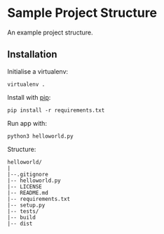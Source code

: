 Sample Project Structure
========================
An example project structure.

## Installation

Initialise a virtualenv:

    virtualenv .

Install with [pip](https://pip.pypa.io/en/stable/):

    pip install -r requirements.txt

Run app with:

    python3 helloworld.py

Structure:

    helloworld/
    |
    |--.gitignore
    |-- helloworld.py
    |-- LICENSE
    |-- README.md
    |-- requirements.txt
    |-- setup.py
    |-- tests/
    |-- build
    |-- dist






